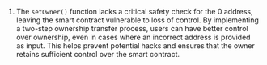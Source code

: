 1. The `setOwner()` function lacks a critical safety check for the 0 address, leaving the smart contract vulnerable to loss of control. By implementing a two-step ownership transfer process, users can have better control over ownership, even in cases where an incorrect address is provided as input. This helps prevent potential hacks and ensures that the owner retains sufficient control over the smart contract. 